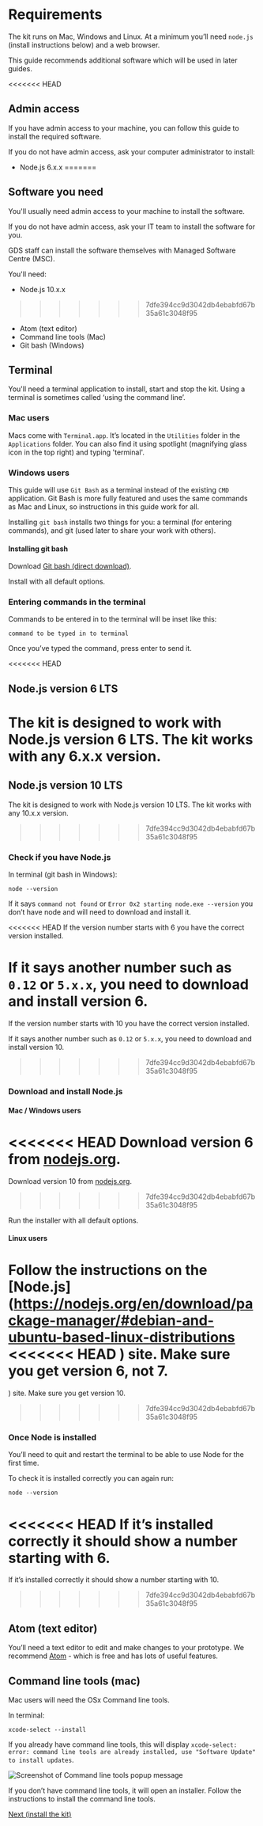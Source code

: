# Requirements

The kit runs on Mac, Windows and Linux. At a minimum you’ll need `node.js` (install instructions below) and a web browser.

This guide recommends additional software which will be used in later guides.

<<<<<<< HEAD
## Admin access

If you have admin access to your machine, you can follow this guide to install the required software.

If you do not have admin access, ask your computer administrator to install:
* Node.js 6.x.x
=======
## Software you need

You'll usually need admin access to your machine to install the software.

If you do not have admin access, ask your IT team to install the software for you.

GDS staff can install the software themselves with Managed Software Centre (MSC).

You'll need:

* Node.js 10.x.x
>>>>>>> 7dfe394cc9d3042db4ebabfd67b35a61c3048f95
* Atom (text editor)
* Command line tools (Mac)
* Git bash (Windows)

## Terminal

You'll need a terminal application to install, start and stop the kit. Using a terminal is sometimes called ‘using the command line’.

### Mac users

Macs come with `Terminal.app`. It’s located in the `Utilities` folder in the `Applications` folder. You can also find it using spotlight (magnifying glass icon in the top right) and typing 'terminal'.

### Windows users

This guide will use `Git Bash` as a terminal instead of the existing `CMD` application. Git Bash is more fully featured and uses the same commands as Mac and Linux, so instructions in this guide work for all.

Installing `git bash` installs two things for you: a terminal (for entering commands), and git (used later to share your work with others).

#### Installing git bash

Download [Git bash (direct download)](https://git-scm.com/download/win).

Install with all default options.

### Entering commands in the terminal

Commands to be entered in to the terminal will be inset like this:
```
command to be typed in to terminal
```
Once you’ve typed the command, press enter to send it.


<<<<<<< HEAD
## Node.js version 6 LTS

The kit is designed to work with Node.js version 6 LTS. The kit works with any 6.x.x version.
=======
## Node.js version 10 LTS

The kit is designed to work with Node.js version 10 LTS. The kit works with any 10.x.x version.
>>>>>>> 7dfe394cc9d3042db4ebabfd67b35a61c3048f95

### Check if you have Node.js

In terminal (git bash in Windows):
```
node --version
```
If it says `command not found` or `Error 0x2 starting node.exe --version` you don’t have node and will need to download and install it.

<<<<<<< HEAD
If the version number starts with 6 you have the correct version installed.

If it says another number such as `0.12` or `5.x.x`, you need to download and install version 6.
=======
If the version number starts with 10 you have the correct version installed.

If it says another number such as `0.12` or `5.x.x`, you need to download and install version 10.
>>>>>>> 7dfe394cc9d3042db4ebabfd67b35a61c3048f95

### Download and install Node.js

#### Mac / Windows users

<<<<<<< HEAD
Download version 6 from [nodejs.org](https://nodejs.org/en/).
=======
Download version 10 from [nodejs.org](https://nodejs.org/en/).
>>>>>>> 7dfe394cc9d3042db4ebabfd67b35a61c3048f95

Run the installer with all default options.

#### Linux users

Follow the instructions on the [Node.js](https://nodejs.org/en/download/package-manager/#debian-and-ubuntu-based-linux-distributions
<<<<<<< HEAD
) site. Make sure you get version 6, not 7.
=======
) site. Make sure you get version 10.
>>>>>>> 7dfe394cc9d3042db4ebabfd67b35a61c3048f95

### Once Node is installed

You’ll need to quit and restart the terminal to be able to use Node for the first time.

To check it is installed correctly you can again run:
```
node --version
```

<<<<<<< HEAD
If it’s installed correctly it should show a number starting with 6.
=======
If it’s installed correctly it should show a number starting with 10.
>>>>>>> 7dfe394cc9d3042db4ebabfd67b35a61c3048f95

## Atom (text editor)

You’ll need a text editor to edit and make changes to your prototype. We recommend [Atom](https://atom.io/) - which is free and has lots of useful features.

## Command line tools (mac)

Mac users will need the OSx Command line tools.

In terminal:
```
xcode-select --install
```
If you already have command line tools, this will display `xcode-select: error: command line tools are already installed, use "Software Update" to install updates`.

![Screenshot of Command line tools popup message](/public/images/docs/installing-mavericks-popup.png)

If you don’t have command line tools, it will open an installer. Follow the instructions to install the command line tools.

<a href="install-the-kit.md" class="button">Next (install the kit)</a>
